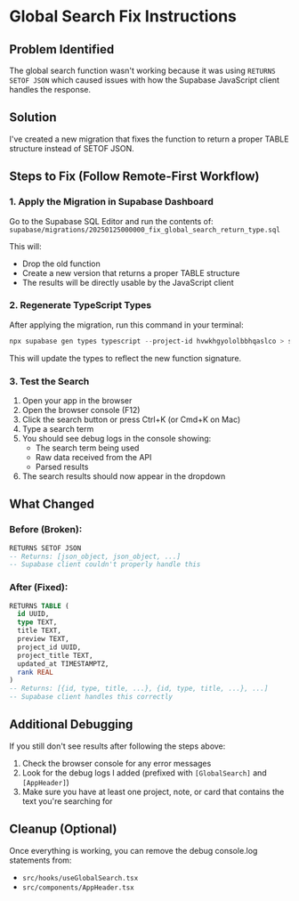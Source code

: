 # Global Search Fix Instructions

## Problem Identified
The global search function wasn't working because it was using `RETURNS SETOF JSON` which caused issues with how the Supabase JavaScript client handles the response.

## Solution
I've created a new migration that fixes the function to return a proper TABLE structure instead of SETOF JSON.

## Steps to Fix (Follow Remote-First Workflow)

### 1. Apply the Migration in Supabase Dashboard

Go to the Supabase SQL Editor and run the contents of:
`supabase/migrations/20250125000000_fix_global_search_return_type.sql`

This will:
- Drop the old function
- Create a new version that returns a proper TABLE structure
- The results will be directly usable by the JavaScript client

### 2. Regenerate TypeScript Types

After applying the migration, run this command in your terminal:

```powershell
npx supabase gen types typescript --project-id hvwkhgyololbbhqaslco > src/integrations/supabase/types.ts
```

This will update the types to reflect the new function signature.

### 3. Test the Search

1. Open your app in the browser
2. Open the browser console (F12)
3. Click the search button or press Ctrl+K (or Cmd+K on Mac)
4. Type a search term
5. You should see debug logs in the console showing:
   - The search term being used
   - Raw data received from the API
   - Parsed results
6. The search results should now appear in the dropdown

## What Changed

### Before (Broken):
```sql
RETURNS SETOF JSON
-- Returns: [json_object, json_object, ...]
-- Supabase client couldn't properly handle this
```

### After (Fixed):
```sql
RETURNS TABLE (
  id UUID,
  type TEXT,
  title TEXT,
  preview TEXT,
  project_id UUID,
  project_title TEXT,
  updated_at TIMESTAMPTZ,
  rank REAL
)
-- Returns: [{id, type, title, ...}, {id, type, title, ...}, ...]
-- Supabase client handles this correctly
```

## Additional Debugging

If you still don't see results after following the steps above:

1. Check the browser console for any error messages
2. Look for the debug logs I added (prefixed with `[GlobalSearch]` and `[AppHeader]`)
3. Make sure you have at least one project, note, or card that contains the text you're searching for

## Cleanup (Optional)

Once everything is working, you can remove the debug console.log statements from:
- `src/hooks/useGlobalSearch.tsx`
- `src/components/AppHeader.tsx`

